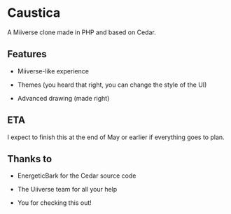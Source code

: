 # Caustica
A Miiverse clone made in PHP and based on Cedar.

## Features

- Miiverse-like experience

- Themes (you heard that right, you can change the style of the UI)

- Advanced drawing (made right)

## ETA

I expect to finish this at the end of May or earlier if everything goes to plan.

## Thanks to

- EnergeticBark for the Cedar source code

- The Uiiverse team for all your help

- You for checking this out!